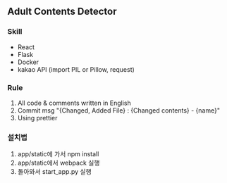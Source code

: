 ## Adult Contents Detector

### Skill
- React
- Flask
- Docker
- kakao API (import PIL or Pillow, request)

### Rule
1. All code & comments written in English
2. Commit msg "{Changed, Added File} : {Changed contents} - {name}"
3. Using prettier

### 설치법
1. app/static에 가서 npm install
2. app/static에서 webpack 실행
3. 돌아와서 start_app.py 실행